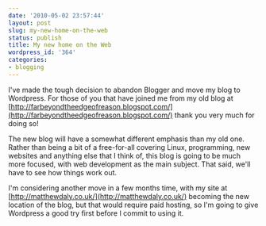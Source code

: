 ```yaml
---
date: '2010-05-02 23:57:44'
layout: post
slug: my-new-home-on-the-web
status: publish
title: My new home on the Web
wordpress_id: '364'
categories:
- blogging
---
```


I've made the tough decision to abandon Blogger and move my blog to Wordpress. For those of you that have joined me from my old blog at [http://farbeyondtheedgeofreason.blogspot.com/](http://farbeyondtheedgeofreason.blogspot.com/) thank you very much for doing so!

The new blog will have a somewhat different emphasis than my old one. Rather than being a bit of a free-for-all covering Linux, programming, new websites and anything else that I think of, this blog is going to be much more focused, with web development as the main subject. That said, we'll have to see how things work out.

I'm considering another move in a few months time, with my site at [http://matthewdaly.co.uk/](http://matthewdaly.co.uk/) becoming the new location of the blog, but that would require paid hosting, so I'm going to give Wordpress a good try first before I commit to using it.
